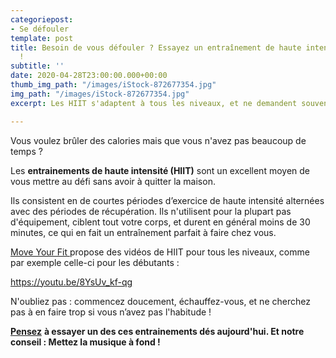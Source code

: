 ```yaml
---
categoriepost:
- Se défouler
template: post
title: Besoin de vous défouler ? Essayez un entraînement de haute intensité aujourd'hui
  !
subtitle: ''
date: 2020-04-28T23:00:00.000+00:00
thumb_img_path: "/images/iStock-872677354.jpg"
img_path: "/images/iStock-872677354.jpg"
excerpt: Les HIIT s'adaptent à tous les niveaux, et ne demandent souvent aucun équipement.

---
```

Vous voulez brûler des calories mais que vous n'avez pas beaucoup de temps ?

Les **entrainements de haute intensité (HIIT)** sont un excellent moyen de vous mettre au défi sans avoir à quitter la maison.

Ils consistent en de courtes périodes d’exercice de haute intensité alternées avec des périodes de récupération. Ils n'utilisent pour la plupart pas d'équipement, ciblent tout votre corps, et durent en général moins de 30 minutes, ce qui en fait un entraînement parfait à faire chez vous.

[Move Your Fit ](https://www.moveyourfit.com/hiit/)propose des vidéos de HIIT pour tous les niveaux, comme par exemple celle-ci pour les débutants :

https://youtu.be/8YsUv_kf-qg

N'oubliez pas : commencez doucement, échauffez-vous, et ne cherchez pas à en faire trop si vous n’avez pas l'habitude !

[**Pensez**](https://youtu.be/8YsUv_kf-qg) **à essayer un des ces entrainements dés aujourd'hui. Et notre conseil : Mettez la musique à fond !**